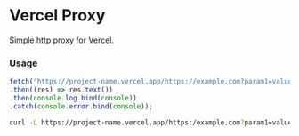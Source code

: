 # Vercel Proxy

Simple http proxy for Vercel.

### Usage

```javascript
fetch("https://project-name.vercel.app/https://example.com?param1=value1&param2=value2")
.then((res) => res.text())
.then(console.log.bind(console))
.catch(console.error.bind(console));

```

```bash
curl -L https://project-name.vercel.app/https:/example.com?param1=value1&param2=value2
```